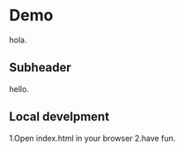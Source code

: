 # Demo

hola.

## Subheader

hello.

## Local develpment

1.Open index.html in your browser
2.have fun.